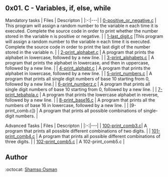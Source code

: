 ## 0x01. C - Variables, if, else, while

Mandatory tasks
|  Files |  Descripton |
|:-:|---|
|  [0-positive_or_negative.c]() |  This program will assign a random number to the variable n each time it is executed. Complete the source code in order to print whether the number stored in the variable n is positive or negative.  |
|  [1-last_digit.c]() |This program will assign a random number to the variable n each time it is executed. Complete the source code in order to print the last digit of the number stored in the variable n. |
| [2-print_alphabet.c]()  | A program that prints the alphabet in lowercase, followed by a new line.  |
| [3-print_alphabets.c]()  | A program that prints the alphabet in lowercase, and then in uppercase, followed by a new line.  |
|  [4-print_alphabt.c]() | A program that prints the alphabet in lowercase, followed by a new line.  |
|  [5-print_numbers.c]() | A program that prints all single digit numbers of base 10 starting from 0, followed by a new line.|
| [6-print_numberz.c]() | A program that prints all single digit numbers of base 10 starting from 0, followed by a new line. |
| [7-print_tebahpla.c]() | A program that prints the lowercase alphabet in reverse, followed by a new line. |
| [8-print_base16.c]() | A program that prints all the numbers of base 16 in lowercase, followed by a new line. |
| [9-print_comb.c]) | A program that prints all possible combinations of single-digit numbers. |


Advanced Tasks
|  Files |  Descripton |
|:-:|---|
|  [100-print_comb3.c]()|  A program that prints all possible different combinations of two digits. |
|  [101-print_comb4.c]() |  A program that prints all possible different combinations of three digits. |
|  [102-print_comb5.c]() |  A 102-print_comb5.c |


  ## Author
  
  :octocat: [Shamso Osman]()
